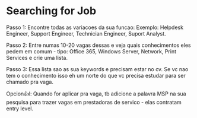 # Searching for Job



Passo 1: Encontre todas as variacoes da sua funcao: Exemplo: Helpdesk Engineer, Support Engineer, Technician Engineer, Suport Analyst.&#x20;

Passo 2: Entre numas 10-20 vagas dessas e veja quais conhecimentos eles pedem em comum - tipo: Office 365, Windows Server, Network, Print Services e crie uma lista.

Passo 3: Essa lista sao as sua keywords e precisam estar no cv. Se vc nao tem o conhecimento isso eh um norte do que vc precisa estudar para ser chamado pra vaga.

Opcion:thumbsup:l: Quando for aplicar pra vaga, tb adicione a palavra MSP na sua pesquisa para trazer vagas em prestadoras de servico - elas contratam entry level.



